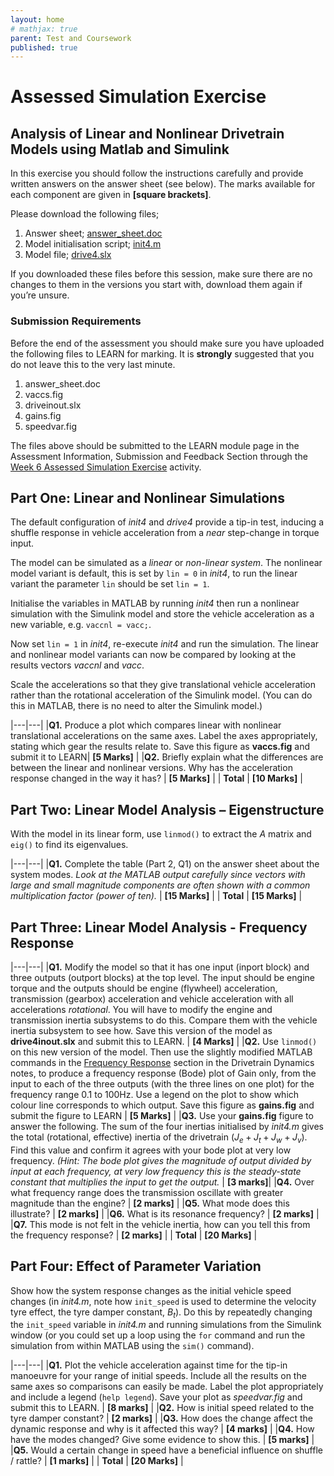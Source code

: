 ```yaml
---
layout: home
# mathjax: true
parent: Test and Coursework
published: true
---
```


# Assessed Simulation Exercise

## Analysis of Linear and Nonlinear Drivetrain Models using Matlab and Simulink

In this exercise you should follow the instructions carefully and provide written answers on the answer sheet (see below). The marks available for each component are given in **[square brackets]**.

Please download the following files;

1. Answer sheet; [answer_sheet.doc](files/answer_sheet.docx)
2. Model initialisation script; [init4.m](files/Init4.m)
3. Model file; [drive4.slx](files/drive4.slx)

If you downloaded these files before this session, make sure there are no changes to them in the versions you start with, download them again if you’re unsure.

### Submission Requirements

Before the end of the assessment you should make sure you have uploaded the following files to LEARN for marking.  It is **strongly** suggested that you do not leave this to the very last minute.

1. answer_sheet.doc
2. vaccs.fig
3. driveinout.slx
4. gains.fig
5. speedvar.fig

The files above should be submitted to the LEARN module page in the Assessment Information, Submission and Feedback Section through the [Week 6 Assessed Simulation Exercise](https://learn.lboro.ac.uk/mod/coursework/view.php?id=1281915) activity.

## Part One:  Linear and Nonlinear Simulations

The default configuration of *init4* and *drive4* provide a tip-in test, inducing a shuffle response in vehicle acceleration from a *near* step-change in torque input.  

The model can be simulated as a *linear* or *non-linear system*. The nonlinear model variant is default, this is set by `lin = 0` in *init4*, to run the linear variant the parameter `lin` should be set `lin = 1`.

Initialise the variables in MATLAB by running *init4* then run a nonlinear simulation with the Simulink model and store the vehicle acceleration as a new variable, e.g. `vaccnl = vacc;`.

Now set `lin = 1` in *init4*, re-execute *init4* and run the simulation.  The linear and nonlinear model variants can now be compared by looking at the results vectors *vaccnl* and *vacc*.

Scale the accelerations so that they give translational vehicle acceleration rather than the rotational acceleration of the Simulink model.  (You can do this in MATLAB, there is no need to alter the Simulink model.)

|---|---|
|**Q1.** Produce a plot which compares linear with nonlinear translational accelerations on the same axes.  Label the axes appropriately, stating which gear the results relate to.  Save this figure as **vaccs.fig** and submit it to LEARN| **[5 Marks]** |
|**Q2.** Briefly explain what the differences are between the linear and nonlinear versions. Why has the acceleration response changed in the way it has? | **[5 Marks]** |
| **Total** | **[10 Marks]** |

## Part Two:  Linear Model Analysis – Eigenstructure

With the model in its linear form, use `linmod()` to extract the $A$ matrix and `eig()` to find its eigenvalues.

|---|---|
|**Q1.** Complete the table (Part 2, Q1) on the answer sheet about the system modes. *Look at the MATLAB output carefully since vectors with large and small magnitude components are often shown with a common multiplication factor (power of ten).* | **[15 Marks]** |
| **Total** | **[15 Marks]** |

## Part Three:  Linear Model Analysis - Frequency Response

|---|---|
|**Q1.** Modify the model so that it has one input (inport block) and three outputs (outport blocks) at the top level. The input should be engine torque and the outputs should be engine (flywheel) acceleration, transmission (gearbox) acceleration and vehicle acceleration with all accelerations *rotational*. You will have to modify the engine and transmission inertia subsystems to do this. Compare them with the vehicle inertia subsystem to see how.  Save this version of the model as **drive4inout.slx** and submit this to LEARN. | **[4 Marks]** |
|**Q2.** Use `linmod()` on this new version of the model.  Then use the slightly modified MATLAB commands in the [Frequency Response](http://localhost:4000/ttc066-module/notes/Section_7.html#frequency-response) section in the Drivetrain Dynamics notes, to produce a frequency response (Bode) plot of Gain only, from the input to each of the three outputs (with the three lines on one plot) for the frequency range 0.1 to 100Hz. Use a legend on the plot to show which colour line corresponds to which output. Save this figure as **gains.fig** and submit the figure to LEARN | **[5 Marks]** |
|**Q3.** Use your **gains.fig** figure to answer the following. The sum of the four inertias initialised by *init4.m* gives the total (rotational, effective) inertia of the drivetrain $(J_e+J_t+J_w+J_v)$. Find this value and confirm it agrees with your bode plot at very low frequency.  *(Hint: The bode plot gives the magnitude of output divided by input at each frequency, at very low frequency this is the steady-state constant that multiplies the input to get the output.* | **[3 marks]**|
|**Q4.** Over what frequency range does the transmission oscillate with greater magnitude than the engine? | **[2 marks]** |
|**Q5.** What mode does this illustrate? | **[2 marks]** |
|**Q6.** What is its resonance frequency? | **[2 marks]** |
|**Q7.** This mode is not felt in the vehicle inertia, how can you tell this from the frequency response? | **[2 marks]** |
| **Total** | **[20 Marks]** |

## Part Four: Effect of Parameter Variation

Show how the system response changes as the initial vehicle speed changes (in *init4.m*, note how `init_speed` is used to determine the velocity tyre effect, the tyre damper constant, $B_t$).  Do this by repeatedly changing the `init_speed` variable in *init4.m* and running simulations from the Simulink window (or you could set up a loop using the `for` command and run the simulation from within MATLAB using the `sim()` command).

|---|---|
|**Q1.** Plot the vehicle acceleration against time for the tip-in manoeuvre for your range of initial speeds.  Include all the results on the same axes so comparisons can easily be made.  Label the plot appropriately and include a legend (`help legend`). Save your plot as *speedvar.fig* and submit this to LEARN. | **[8 marks]** |
|**Q2.** How is initial speed related to the tyre damper constant? | **[2 marks]** |
|**Q3.** How does the change affect the dynamic response and why is it affected this way? | **[4 marks]** |
|**Q4.** How have the modes changed? Give some evidence to show this. | **[5 marks]** |
|**Q5.** Would a certain change in speed have a beneficial influence on shuffle / rattle? | **[1 marks]** |
| **Total** | **[20 Marks]** |
